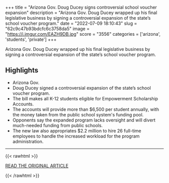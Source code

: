+++
title = "Arizona Gov. Doug Ducey signs controversial school voucher expansion"
description = "Arizona Gov. Doug Ducey wrapped up his final legislative business by signing a controversial expansion of the state’s school voucher program."
date = "2022-07-09 18:10:43"
slug = "62c9c47b93bdcfc6c3758da5"
image = "https://i.imgur.com/EAZH9DB.jpg"
score = "3556"
categories = ['arizona', 'students', 'private']
+++

Arizona Gov. Doug Ducey wrapped up his final legislative business by signing a controversial expansion of the state’s school voucher program.

## Highlights

- Arizona Gov.
- Doug Ducey signed a controversial expansion of the state’s school voucher program.
- The bill makes all K-12 students eligible for Empowerment Scholarship Accounts.
- The accounts will provide more than $6,500 per student annually, with the money taken from the public school system's funding pool.
- Opponents say the expanded program lacks oversight and will divert much-needed funding from public schools.
- The new law also appropriates $2.2 million to hire 26 full-time employees to handle the increased workload for the program administration.

---

{{< rawhtml >}}
  <p class="article-category">
    <a target="_blank" href="https://ktar.com/story/5143855/arizona-gov-doug-ducey-signs-controversial-school-voucher-expansion-bill/">READ THE ORIGINAL ARTICLE</a>
  </p>
{{< /rawhtml >}}
